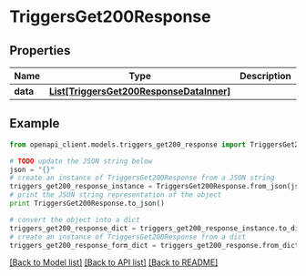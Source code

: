 # TriggersGet200Response


## Properties
Name | Type | Description | Notes
------------ | ------------- | ------------- | -------------
**data** | [**List[TriggersGet200ResponseDataInner]**](TriggersGet200ResponseDataInner.md) |  | [optional] 

## Example

```python
from openapi_client.models.triggers_get200_response import TriggersGet200Response

# TODO update the JSON string below
json = "{}"
# create an instance of TriggersGet200Response from a JSON string
triggers_get200_response_instance = TriggersGet200Response.from_json(json)
# print the JSON string representation of the object
print TriggersGet200Response.to_json()

# convert the object into a dict
triggers_get200_response_dict = triggers_get200_response_instance.to_dict()
# create an instance of TriggersGet200Response from a dict
triggers_get200_response_form_dict = triggers_get200_response.from_dict(triggers_get200_response_dict)
```
[[Back to Model list]](../README.md#documentation-for-models) [[Back to API list]](../README.md#documentation-for-api-endpoints) [[Back to README]](../README.md)



